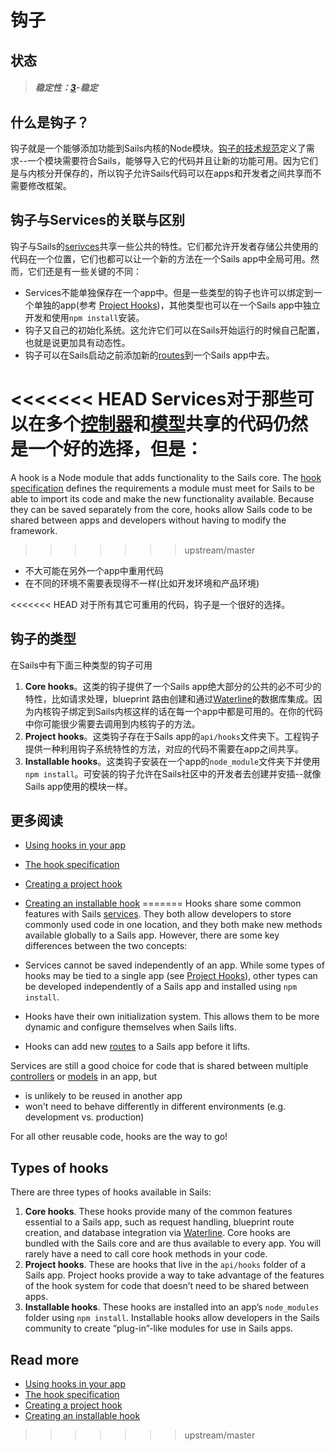 # 钩子
## 状态
> ##### 稳定性：[3](http://nodejs.org/api/documentation.html#documentation_stability_index)-稳定

## 什么是钩子？
钩子就是一个能够添加功能到Sails内核的Node模块。[钩子的技术规范](http://sailsjs.org/documentation/concepts/extending-sails/hooks/hook-specification)定义了需求--一个模块需要符合Sails，能够导入它的代码并且让新的功能可用。因为它们是与内核分开保存的，所以钩子允许Sails代码可以在apps和开发者之间共享而不需要修改框架。

## 钩子与Services的关联与区别
钩子与Sails的[serivces](http://sailsjs.org/documentation/concepts/Services)共享一些公共的特性。它们都允许开发者存储公共使用的代码在一个位置，它们也都可以让一个新的方法在一个Sails app中全局可用。然而，它们还是有一些关键的不同：

+ Services不能单独保存在一个app中。但是一些类型的钩子也许可以绑定到一个单独的app(参考 [Project Hooks](http://sailsjs.org/documentation/concepts/extending-sails/Hooks/projecthooks.html))，其他类型也可以在一个Sails app中独立开发和使用`npm install`安装。
+ 钩子又自己的初始化系统。这允许它们可以在Sails开始运行的时候自己配置，也就是说更加具有动态性。
+ 钩子可以在Sails启动之前添加新的[routes](http://sailsjs.org/documentation/concepts/Routes)到一个Sails app中去。

<<<<<<< HEAD
Services对于那些可以在多个[控制器](http://sailsjs.org/documentation/concepts/Controllers)和[模型](http://sailsjs.org/documentation/concepts/models-and-orm/models)共享的代码仍然是一个好的选择，但是：
=======
A hook is a Node module that adds functionality to the Sails core.  The [hook specification](http://sailsjs.com/documentation/concepts/extending-sails/hooks/hook-specification) defines the requirements a module must meet for Sails to be able to import its code and make the new functionality available.  Because they can be saved separately from the core, hooks allow Sails code to be shared between apps and developers without having to modify the framework.
>>>>>>> upstream/master

+ 不大可能在另外一个app中重用代码
+ 在不同的环境不需要表现得不一样(比如开发环境和产品环境)

<<<<<<< HEAD
对于所有其它可重用的代码，钩子是一个很好的选择。

## 钩子的类型
在Sails中有下面三种类型的钩子可用

1. **Core hooks**。这类的钩子提供了一个Sails app绝大部分的公共的必不可少的特性，比如请求处理，blueprint 路由创建和通过[Waterline](http://sailsjs.org/documentation/concepts/models-and-orm)的数据库集成。因为内核钩子绑定到Sails内核这样的话在每一个app中都是可用的。在你的代码中你可能很少需要去调用到内核钩子的方法。
2. **Project hooks**。这类钩子存在于Sails app的`api/hooks`文件夹下。工程钩子提供一种利用钩子系统特性的方法，对应的代码不需要在app之间共享。
3. **Installable hooks**。这类钩子安装在一个app的`node_module`文件夹下并使用`npm install`。可安装的钩子允许在Sails社区中的开发者去创建并安插--就像Sails app使用的模块一样。

## 更多阅读
* [Using hooks in your app](http://sailsjs.org/documentation/concepts/extending-sails/Hooks/usinghooks.html)
* [The hook specification](http://sailsjs.org/documentation/concepts/extending-sails/hooks/hook-specification)
* [Creating a project hook](http://sailsjs.org/documentation/concepts/extending-sails/Hooks/projecthooks.html)
* [Creating an installable hook](http://sailsjs.org/documentation/concepts/extending-sails/Hooks/installablehooks.html)
=======
Hooks share some common features with Sails [services](http://sailsjs.com/documentation/concepts/Services).  They both allow developers to store commonly used code in one location, and they both make new methods available globally to a Sails app.  However, there are some key differences between the two concepts:

* Services cannot be saved independently of an app.  While some types of hooks may be tied to a single app (see [Project Hooks](http://sailsjs.com/documentation/concepts/extending-sails/Hooks/projecthooks.html)), other types can be developed independently of a Sails app and installed using `npm install`.
* Hooks have their own initialization system.  This allows them to be more dynamic and configure themselves when Sails lifts.
* Hooks can add new [routes](http://sailsjs.com/documentation/concepts/Routes) to a Sails app before it lifts.

Services are still a good choice for code that is shared between multiple [controllers](http://sailsjs.com/documentation/concepts/Controllers) or [models](http://sailsjs.com/documentation/concepts/models-and-orm/models) in an app, but
* is unlikely to be reused in another app
* won't need to behave differently in different environments (e.g. development vs. production)

For all other reusable code, hooks are the way to go!

## Types of hooks

There are three types of hooks available in Sails:

1. **Core hooks**.  These hooks provide many of the common features essential to a Sails app, such as request handling, blueprint route creation, and database integration via [Waterline](http://sailsjs.com/documentation/concepts/models-and-orm).  Core hooks are bundled with the Sails core and are thus available to every app.  You will rarely have a need to call core hook methods in your code.
2. **Project hooks**.  These are hooks that live in the `api/hooks` folder of a Sails app.  Project hooks provide a way to take advantage of the features of the hook system for code that doesn&rsquo;t need to be shared between apps.
3. **Installable hooks**.  These hooks are installed into an app&rsquo;s `node_modules` folder using `npm install`.  Installable hooks allow developers in the Sails community to create &ldquo;plug-in&rdquo;-like modules for use in Sails apps.

## Read more

* [Using hooks in your app](http://sailsjs.com/documentation/concepts/extending-sails/Hooks/usinghooks.html)
* [The hook specification](http://sailsjs.com/documentation/concepts/extending-sails/hooks/hook-specification)
* [Creating a project hook](http://sailsjs.com/documentation/concepts/extending-sails/Hooks/projecthooks.html)
* [Creating an installable hook](http://sailsjs.com/documentation/concepts/extending-sails/Hooks/installablehooks.html)
>>>>>>> upstream/master



<docmeta name="displayName" value="Hooks">
<docmeta name="stabilityIndex" value="3">
